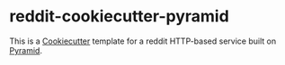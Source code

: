 # reddit-cookiecutter-pyramid

This is a [Cookiecutter] template for a reddit HTTP-based service built on
[Pyramid].

[Cookiecutter]: https://cookiecutter.readthedocs.org/en/latest/usage.html
[Pyramid]: http://www.pylonsproject.org/
